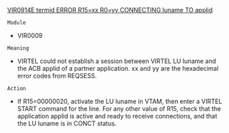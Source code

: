 [VIR0914E termid ERROR R15=xx R0=yy CONNECTING luname TO applid](https://virtel.readthedocs.io/en/latest/manuals/virtel/Virtel459MG/messages.html?highlight=VIR0914E#VIR0914E)

`Module`
- VIR0009

`Meaning`
- VIRTEL could not establish a session between VIRTEL LU luname and the ACB applid of a partner application. xx and yy are the hexadecimal error codes from REQSESS.

`Action`
- If R15=00000020, activate the LU luname in VTAM, then enter a VIRTEL START command for the line. For any other value of R15, check that the application applid is active and ready to receive connections, and that the LU luname is in CONCT status.
